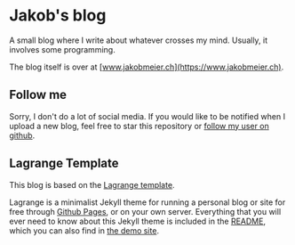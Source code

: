 # Jakob's blog

A small blog where I write about whatever crosses my mind.
Usually, it involves some programming.

The blog itself is over at [www.jakobmeier.ch](https://www.jakobmeier.ch).

## Follow me

Sorry, I don't do a lot of social media.
If you would like to be notified when I upload a new blog, feel free to star this repository or [follow my user on github](https://github.com/jakmeier).

## Lagrange Template

This blog is based on the [Lagrange template](https://github.com/LeNPaul/Lagrange).

Lagrange is a minimalist Jekyll theme for running a personal blog or site for free through [Github Pages](https://pages.github.com/), or on your own server. Everything that you will ever need to know about this Jekyll theme is included in the [README](https://github.com/LeNPaul/Lagrange/blob/gh-pages/README.md), which you can also find in [the demo site](https://lenpaul.github.io/Lagrange/).
